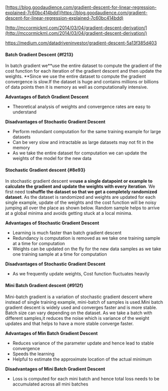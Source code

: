 [https://blog.goodaudience.com/gradient-descent-for-linear-regression-explained-7c60bc414bdd](https://blog.goodaudience.com/gradient-descent-for-linear-regression-explained-7c60bc414bdd)

[http://mccormickml.com/2014/03/04/gradient-descent-derivation/](http://mccormickml.com/2014/03/04/gradient-descent-derivation/)

https://medium.com/datadriveninvestor/gradient-descent-5a13f385d403

#### Batch Gradient Descent {#f213}

In batch gradient we**use the entire dataset to compute the gradient of the cost function for each iteration of the gradient descent and then update the weights. **Since we use the entire dataset to compute the gradient convergence is slow.If the dataset is huge and contains millions or billions of data points then it is memory as well as computationally intensive.

**Advantages of Batch Gradient Descent**

* Theoretical analysis of weights and convergence rates are easy to understand

**Disadvantages of Stochastic Gradient Descent**

* Perform redundant computation for the same training example for large datasets
* Can be very slow and intractable as large datasets may not fit in the memory
* As we take the entire dataset for computation we can update the weights of the model for the new data

#### Stochastic Gradient descent {#8e93}

In stochastic gradient descent we**use a single datapoint or example to calculate the gradient and update the weights with every iteration**. We first need to**shuffle the dataset so that we get a completely randomized dataset**. As the dataset is randomized and weights are updated for each single example, update of the weights and the cost function will be noisy jumping all over the place as shown below. Random sample helps to arrive at a global minima and avoids getting stuck at a local minima.

**Advantages of Stochastic Gradient Descent**

* Learning is much faster than batch gradient descent
* Redundancy is computation is removed as we take one training sample at a time for computation
* Weights can be updated on the fly for the new data samples as we take one training sample at a time for computation

**Disadvantages of Stochastic Gradient Descent**

* As we frequently update weights, Cost function fluctuates heavily

#### Mini Batch Gradient descent {#912f}

Mini-batch gradient is a variation of stochastic gradient descent where instead of single training example, mini-batch of samples is used.Mini batch gradient descent is widely used and converges faster and is more stable. Batch size can vary depending on the dataset. As we take a batch with different samples,it reduces the noise which is variance of the weight updates and that helps to have a more stable converge faster.

**Advantages of Min Batch Gradient Descent**

* Reduces variance of the parameter update and hence lead to stable convergence
* Speeds the learning
* Helpful to estimate the approximate location of the actual minimum

**Disadvantages of Mini Batch Gradient Descent**

* Loss is computed for each mini batch and hence total loss needs to be accumulated across all mini batches

  


